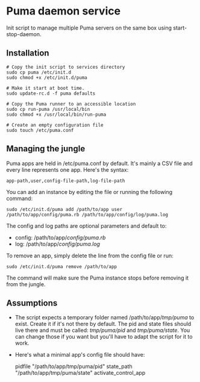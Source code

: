 # Puma daemon service

Init script to manage multiple Puma servers on the same box using start-stop-daemon.

## Installation 

    # Copy the init script to services directory 
    sudo cp puma /etc/init.d
    sudo chmod +x /etc/init.d/puma
    
    # Make it start at boot time. 
    sudo update-rc.d -f puma defaults

    # Copy the Puma runner to an accessible location
    sudo cp run-puma /usr/local/bin
    sudo chmod +x /usr/local/bin/run-puma

    # Create an empty configuration file
    sudo touch /etc/puma.conf

## Managing the jungle 

Puma apps are held in /etc/puma.conf by default. It's mainly a CSV file and every line represents one app. Here's the syntax:

    app-path,user,config-file-path,log-file-path

You can add an instance by editing the file or running the following command:

    sudo /etc/init.d/puma add /path/to/app user /path/to/app/config/puma.rb /path/to/app/config/log/puma.log

The config and log paths are optional parameters and default to:

* config: /path/to/app/*config/puma.rb*
* log: /path/to/app/*config/puma.log*

To remove an app, simply delete the line from the config file or run:

    sudo /etc/init.d/puma remove /path/to/app

The command will make sure the Puma instance stops before removing it from the jungle.

## Assumptions 

* The script expects a temporary folder named /path/to/app/*tmp/puma* to exist. Create it if it's not there by default.
The pid and state files should live there and must be called: *tmp/puma/pid* and *tmp/puma/state*.
You can change those if you want but you'll have to adapt the script for it to work.

* Here's what a minimal app's config file should have:

    pidfile "/path/to/app/tmp/puma/pid"
    state_path "/path/to/app/tmp/puma/state"
    activate_control_app
